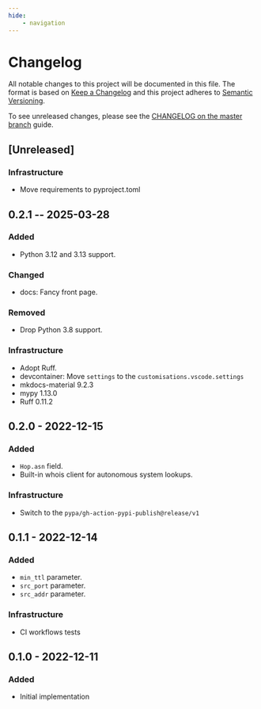 ```yaml
---
hide:
    - navigation
---
```

# Changelog

All notable changes to this project will be documented in this file.
The format is based on [Keep a Changelog](https://keepachangelog.com/en/1.0.0/)
and this project adheres to [Semantic Versioning](https://semver.org/spec/v2.0.0.html).

To see unreleased changes, please see the [CHANGELOG on the master branch](https://github.com/gufolabs/gufo_traceroute/blob/master/CHANGELOG.md) guide.

## [Unreleased]

### Infrastructure

* Move requirements to pyproject.toml

## 0.2.1 -- 2025-03-28

### Added

* Python 3.12 and 3.13 support.

### Changed

* docs: Fancy front page.

### Removed

* Drop Python 3.8 support.

### Infrastructure

* Adopt Ruff.
* devcontainer: Move `settings` to the `customisations.vscode.settings`
* mkdocs-material 9.2.3
* mypy 1.13.0
* Ruff 0.11.2

## 0.2.0 - 2022-12-15

### Added

* `Hop.asn` field.
* Built-in whois client for autonomous system lookups.

### Infrastructure

* Switch to the `pypa/gh-action-pypi-publish@release/v1`

## 0.1.1 - 2022-12-14

### Added

* `min_ttl` parameter.
* `src_port` parameter.
* `src_addr` parameter.

### Infrastructure

* CI workflows tests

## 0.1.0 - 2022-12-11

### Added

* Initial implementation